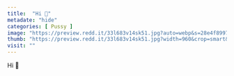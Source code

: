 ```yaml
---
title:  "Hi 👋"
metadate: "hide"
categories: [ Pussy ]
image: "https://preview.redd.it/33l683v14sk51.jpg?auto=webp&s=28e4f8997f50123482b981afb3eb8512159a1f58"
thumb: "https://preview.redd.it/33l683v14sk51.jpg?width=960&crop=smart&auto=webp&s=fcf7422191ff022dc355d265c02b61284c9f7cdc"
visit: ""
---
```

Hi 👋
